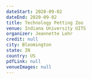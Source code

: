 ```yaml
---
dateStart: 2020-09-02
dateEnd: 2020-09-02
title: Technology Petting Zoo
venue: Indiana University UITS
organizer: Jeannette Lehr
credit: null
city: Bloomington
state: IN
country: US
pdfLink: null
venueImages: null
---
```

